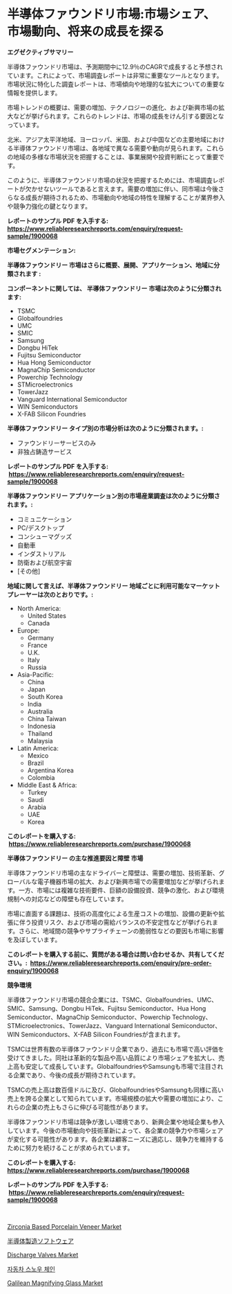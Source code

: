 <p><h1>半導体ファウンドリ市場:市場シェア、市場動向、将来の成長を探る</h1></p><p><strong>エグゼクティブサマリー</strong></p>
<p><p>半導体ファウンドリ市場は、予測期間中に12.9％のCAGRで成長すると予想されています。これによって、市場調査レポートは非常に重要なツールとなります。市場状況に特化した調査レポートは、市場傾向や地理的な拡大についての重要な情報を提供します。</p><p>市場トレンドの概要は、需要の増加、テクノロジーの進化、および新興市場の拡大などが挙げられます。これらのトレンドは、市場の成長をけん引する要因となっています。</p><p>北米、アジア太平洋地域、ヨーロッパ、米国、および中国などの主要地域における半導体ファウンドリ市場は、各地域で異なる需要や動向が見られます。これらの地域の多様な市場状況を把握することは、事業展開や投資判断にとって重要です。</p><p>このように、半導体ファウンドリ市場の状況を把握するためには、市場調査レポートが欠かせないツールであると言えます。需要の増加に伴い、同市場は今後さらなる成長が期待されるため、市場動向や地域の特性を理解することが業界参入や競争力強化の鍵となります。</p></p>
<p><strong>レポートのサンプル PDF を入手する: <a href="https://www.reliableresearchreports.com/enquiry/request-sample/1900068">https://www.reliableresearchreports.com/enquiry/request-sample/1900068</a></strong></p>
<p><strong>市場セグメンテーション:</strong></p>
<p><strong> 半導体ファウンドリー 市場はさらに概要、展開、アプリケーション、地域に分類されます :</strong></p>
<p><strong>コンポーネントに関しては、 半導体ファウンドリー 市場は次のように分類されます: &nbsp;</strong></p>
<p><ul><li>TSMC</li><li>Globalfoundries</li><li>UMC</li><li>SMIC</li><li>Samsung</li><li>Dongbu HiTek</li><li>Fujitsu Semiconductor</li><li>Hua Hong Semiconductor</li><li>MagnaChip Semiconductor</li><li>Powerchip Technology</li><li>STMicroelectronics</li><li>TowerJazz</li><li>Vanguard International Semiconductor</li><li>WIN Semiconductors</li><li>X-FAB Silicon Foundries</li></ul></p>
<p><strong> 半導体ファウンドリー タイプ別の市場分析は次のように分類されます。:</strong></p>
<p><ul><li>ファウンドリーサービスのみ</li><li>非独占鋳造サービス</li></ul></p>
<p><strong>レポートのサンプル PDF を入手する: &nbsp;<a href="https://www.reliableresearchreports.com/enquiry/request-sample/1900068">https://www.reliableresearchreports.com/enquiry/request-sample/1900068</a></strong></p>
<p><strong> 半導体ファウンドリー アプリケーション別の市場産業調査は次のように分類されます。:</strong></p>
<p><ul><li>コミュニケーション</li><li>PC/デスクトップ</li><li>コンシューマグッズ</li><li>自動車</li><li>インダストリアル</li><li>防衛および航空宇宙</li><li>[その他]</li></ul></p>
<p><strong>地域に関して言えば、半導体ファウンドリー 地域ごとに利用可能なマーケットプレーヤーは次のとおりです。:</strong></p>
<p><ul>
    <li>
        North America:
        <ul>
            <li>United States</li>
            <li>Canada</li>
        </ul>
    </li>
    <li>
        Europe:
        <ul>
            <li>Germany</li>
            <li>France</li>
            <li>U.K.</li>
            <li>Italy</li>
            <li>Russia</li>
        </ul>
    </li>
    <li>
        Asia-Pacific:
        <ul>
            <li>China</li>
            <li>Japan</li>
            <li>South Korea</li>
            <li>India</li>
            <li>Australia</li>
            <li>China Taiwan</li>
            <li>Indonesia</li>
            <li>Thailand</li>
            <li>Malaysia</li>
        </ul>
    </li>
    <li>
        Latin America:
        <ul>
            <li>Mexico</li>
            <li>Brazil</li>
            <li>Argentina Korea</li>
            <li>Colombia</li>
        </ul>
    </li>
    <li>
        Middle East & Africa:
        <ul>
            <li>Turkey</li>
            <li>Saudi</li>
            <li>Arabia</li>
            <li>UAE</li>
            <li>Korea</li>
        </ul>
    </li>
    </ul></p>
<p><strong>このレポートを購入する: &nbsp;<a href="https://www.reliableresearchreports.com/purchase/1900068">https://www.reliableresearchreports.com/purchase/1900068</a></strong></p>
<p><strong>半導体ファウンドリー の主な推進要因と障壁 市場</strong></p>
<p><p>半導体ファウンドリ市場の主なドライバーと障壁は、需要の増加、技術革新、グローバルな電子機器市場の拡大、および新興市場での需要増加などが挙げられます。一方、市場には複雑な技術要件、巨額の設備投資、競争の激化、および環境規制への対応などの障壁も存在しています。</p><p>市場に直面する課題は、技術の高度化による生産コストの増加、設備の更新や拡張に伴う投資リスク、および市場の需給バランスの不安定性などが挙げられます。さらに、地域間の競争やサプライチェーンの脆弱性などの要因も市場に影響を及ぼしています。</p></p>
<p><strong>このレポートを購入する前に、質問がある場合は問い合わせるか、共有してください。:&nbsp; <a href="https://www.reliableresearchreports.com/enquiry/pre-order-enquiry/1900068">https://www.reliableresearchreports.com/enquiry/pre-order-enquiry/1900068</a></strong></p>
<p><strong>競争環境</strong></p>
<p><p>半導体ファウンドリ市場の競合企業には、TSMC、Globalfoundries、UMC、SMIC、Samsung、Dongbu HiTek、Fujitsu Semiconductor、Hua Hong Semiconductor、MagnaChip Semiconductor、Powerchip Technology、STMicroelectronics、TowerJazz、Vanguard International Semiconductor、WIN Semiconductors、X-FAB Silicon Foundriesが含まれます。</p><p>TSMCは世界有数の半導体ファウンドリ企業であり、過去にも市場で高い評価を受けてきました。同社は革新的な製品や高い品質により市場シェアを拡大し、売上高も安定して成長しています。GlobalfoundriesやSamsungも市場で注目される企業であり、今後の成長が期待されています。</p><p>TSMCの売上高は数百億ドルに及び、GlobalfoundriesやSamsungも同様に高い売上を誇る企業として知られています。市場規模の拡大や需要の増加により、これらの企業の売上もさらに伸びる可能性があります。</p><p>半導体ファウンドリ市場は競争が激しい環境であり、新興企業や地域企業も参入しています。今後の市場動向や技術革新によって、各企業の競争力や市場シェアが変化する可能性があります。各企業は顧客ニーズに適応し、競争力を維持するために努力を続けることが求められています。</p></p>
<p><strong>このレポートを購入する: &nbsp; <a href="https://www.reliableresearchreports.com/purchase/1900068">https://www.reliableresearchreports.com/purchase/1900068</a></strong></p>
<p><strong>レポートのサンプル PDF を入手する: &nbsp;<a href="https://www.reliableresearchreports.com/enquiry/request-sample/1900068">https://www.reliableresearchreports.com/enquiry/request-sample/1900068</a></strong><strong></strong></p>
<p>&nbsp;</p>
<p><p><a href="https://github.com/gdfhhhj/Market-Research-Report-List-3/blob/main/zirconia-based-porcelain-veneer-market.md">Zirconia Based Porcelain Veneer Market</a></p><p><a href="https://github.com/oqoeusbvpadwjs08/Market-Research-Report-List-1/blob/main/8481926186396.md">半導体製造ソフトウェア</a></p><p><a href="https://issuu.com/reportprime-2/docs/discharge-valves-market-size-2030.pptx">Discharge Valves Market</a></p><p><a href="https://github.com/vs2869dizt0/Market-Research-Report-List-1/blob/main/8175860186317.md">자동차 스노우 체인</a></p><p><a href="https://github.com/RichRobinson5/Market-Research-Report-List-4/blob/main/galilean-magnifying-glass-market.md">Galilean Magnifying Glass Market</a></p></p>